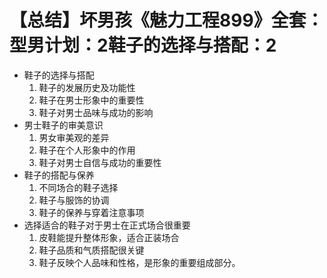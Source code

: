 # 【总结】坏男孩《魅力工程899》全套：型男计划：2鞋子的选择与搭配：2

-   鞋子的选择与搭配
    1.  鞋子的发展历史及功能性
    2.  鞋子在男士形象中的重要性
    3.  鞋子对男士品味与成功的影响
-   男士鞋子的审美意识
    1.  男女审美观的差异
    2.  鞋子在个人形象中的作用
    3.  鞋子对男士自信与成功的重要性
-   鞋子的搭配与保养
    1.  不同场合的鞋子选择
    2.  鞋子与服饰的协调
    3.  鞋子的保养与穿着注意事项
-   选择适合的鞋子对于男士在正式场合很重要
    1.  皮鞋能提升整体形象，适合正装场合
    2.  鞋子品质和气质搭配很关键
    3.  鞋子反映个人品味和性格，是形象的重要组成部分。